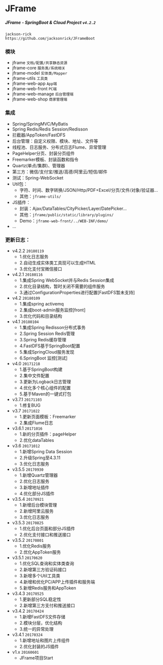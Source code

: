 # JFrame
##### JFrame - SpringBoot & Cloud Project `v4.2.2`
`jackson-rick`   <br>
`https://github.com/jacksonrick/JFrameBoot`

### 模块
* jframe `文档/配置/共享静态资源`
* jframe-core `服务类/系统相关`
* jframe-model `实体类/Mapper`
* jframe-utils `工具类`
* jframe-web-app `App端`
* jframe-web-front `PC端`
* jframe-web-manage `后台管理端`
* jframe-web-shop `商家管理端`

### 集成
* Spring/SpringMVC/MyBatis
* Spring Redis/Redis Session/Redisson
* 拦截器/AppToken/FastDFS
* 后台管理：自定义权限、模块、地址、文件等
* 线程池、日志服务、分布式日志Flume、异常管理
* PageHelper分页、封装分页组件
* Freemarker模板、封装函数和指令
* Quartz(单点/集群)、管理器
* 第三方：微信/支付宝/推送/高德/阿里云/短信/邮件
* 测试：Spring-WebSocket
* Util包：
    * 字符、时间、数字转换/JSON/Http/PDF+Excel/分页/文件/对象/验证器...
    * 其他：`jframe-utils/`
* JS插件：
    * 封装：Ajax/DataTables/CityPicker/Layer/DatePicker...
    * 其他：`jframe/public/static/library/plugins/`
    * Demo：`jframe-web-front/../WEB-INF/demo/`
* ...

### 更新日志：
* v4.2.2 `20180119`
    * 1.优化日志服务
    * 2.自动生成实体类工具现可以生成HTML
    * 3.优化支付宝微信接口
* v4.2.1 `20180116`
    * 1.集成Spring WebSocket并与Redis Session集成
    * 2.优化目录结构，暂时关闭不需要的组件服务
    * 3.通过ConfigurationProperties进行配置[FastDFS暂未支持]
* v4.2 `20180109`
    * 1.集成spring activemq
    * 2.集成boot-admin服务监控[front]
    * 3.优化代码和目录结构
* v4.1 `20180104`
    * 1.集成Spring Redisson分布式事务
    * 2.Spring Session Redis管理
    * 3.Spring Redis缓存管理
    * 4.FastDFS基于SpringBoot配置
    * 5.集成SpringCloud服务发现
    * 6.SpringBoot 监控[测试]
* v4.0 `20171218`
    * 1.基于SpringBoot构建
    * 2.集中文件配置
    * 3.更新为Logback日志管理
    * 4.优化多个核心组件的配置
    * 5.基于Maven的一键式打包
* v3.7.1 `20171103`
    * 1.修复BUG
* v3.7 `20171022`
    * 1.更新页面模板：Freemarker
    * 2.集成Flume日志
* v3.6.1 `20171016`
    * 1.新的分页插件：pageHelper
    * 2.优化dataTables
* v3.6 `20171012`
    * 1.新增Spring Data Session
    * 2.升级Spring至4.3.11
    * 3.优化日志服务
* v3.5.5 `20170930`
    * 1.新增Quartz管理器
    * 2.优化日志服务
    * 3.新增地址插件
    * 4.优化部分JS插件
* v3.5.4 `20170921`
    * 1.新增后台模块管理
    * 2.新增阿里云服务
    * 3.优化日志服务
* v3.5.3 `20170825`
    * 1.优化后台页面和部分JS插件
    * 2.优化支付接口和推送接口
* v3.5.2 `20170801`
    * 1.优化Redis服务
    * 2.优化AppToken服务
* v3.5.1 `20170620`
    * 1.优化SQL查询和实体类查询
    * 2.新增第三方验证码接口
    * 3.新增多个Util工具类
    * 4.新增和优化PC/APP上传插件和服务端
    * 5.新增Redis服务和AppToken
* v3.4.3 `20170525`
    * 1.更新部分SQL稳定性
    * 2.新增第三方支付和推送接口
* v3.4.2 `20170424`
    * 1.新增FastDFS文件存储
    * 2.模块分层，优化结构
    * 3.统一的异常处理
* v3.4.1 `20170324`
    * 1.新增地址和图片上传组件
    * 2.优化封装的JS插件
* v1.x `20160601`
    * JFrame项目Start
    